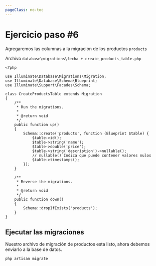 ```yaml
---
pageClass: no-toc
---
```


# Ejercicio paso #6

Agregaremos las columnas a la migración de los productos `products`

Archivo `database\migrations\fecha + create_products_table.php`

```php{18-21}
<?php

use Illuminate\Database\Migrations\Migration;
use Illuminate\Database\Schema\Blueprint;
use Illuminate\Support\Facades\Schema;

class CreateProductsTable extends Migration
{
    /**
     * Run the migrations.
     *
     * @return void
     */
    public function up()
    {
        Schema::create('products', function (Blueprint $table) {
            $table->id();
            $table->string('name');
            $table->double('price');
            $table->string('description')->nullable(); 
            // nullable() Indica que puede contener valores nulos
            $table->timestamps();
        });
    }

    /**
     * Reverse the migrations.
     *
     * @return void
     */
    public function down()
    {
        Schema::dropIfExists('products');
    }
}
```

## Ejecutar las migraciones

Nuestro archivo de migración de productos esta listo, ahora debemos enviarlo a la base de datos.

```bash
php artisan migrate
```